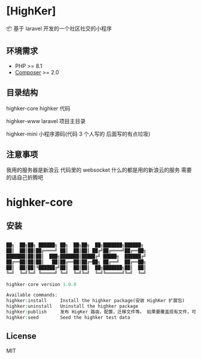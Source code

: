 
# [HighKer]

📦 基于 laravel 开发的一个社区社交的小程序

## 环境需求

- PHP >= 8.1
- [Composer](https://getcomposer.org/) >= 2.0

## 目录结构

highker-core highker 代码

highker-www laravel 项目主目录

highker-mini 小程序源码(代码 3 个人写的 后面写的有点垃圾)

## 注意事项

我用的服务器是新浪云 代码里的 websocket 什么的都是用的新浪云的服务 需要的话自己折腾吧

# highker-core

## 安装

```php

██╗  ██╗██╗ ██████╗ ██╗  ██╗██╗  ██╗███████╗██████╗ 
██║  ██║██║██╔════╝ ██║  ██║██║ ██╔╝██╔════╝██╔══██╗
███████║██║██║  ███╗███████║█████╔╝ █████╗  ██████╔╝
██╔══██║██║██║   ██║██╔══██║██╔═██╗ ██╔══╝  ██╔══██╗
██║  ██║██║╚██████╔╝██║  ██║██║  ██╗███████╗██║  ██║
╚═╝  ╚═╝╚═╝ ╚═════╝ ╚═╝  ╚═╝╚═╝  ╚═╝╚══════╝╚═╝  ╚═╝
                                                    
highker-core version 1.0.0

Available commands:
highker:install     Install the highker package(安装 HighKer 扩展包)
highker:uninstall   Uninstall the highker package
highker:publish     发布 HigKer 路由，配置，迁移文件等。 如果要覆盖现有文件，可以添加--force选项
highker:seed        Seed the highker test data
```

## License

MIT